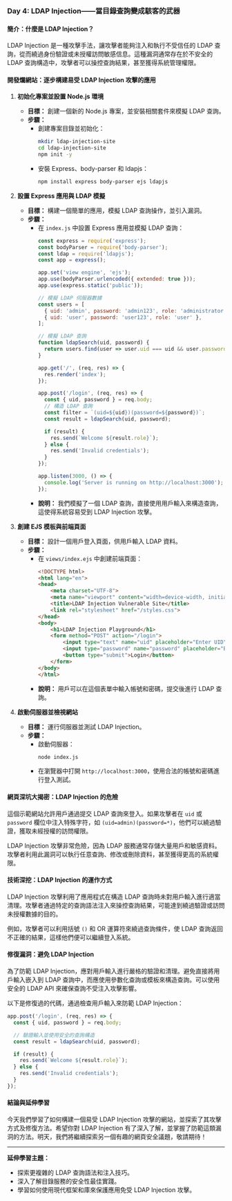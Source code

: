 ### Day 4: LDAP Injection——當目錄查詢變成駭客的武器

#### 簡介：什麼是 LDAP Injection？
LDAP Injection 是一種攻擊手法，讓攻擊者能夠注入和執行不受信任的 LDAP 查詢，從而繞過身份驗證或未授權訪問敏感信息。這種漏洞通常存在於不安全的 LDAP 查詢構造中，攻擊者可以操控查詢結果，甚至獲得系統管理權限。

#### 開發爛網站：逐步構建易受 LDAP Injection 攻擊的應用

1. **初始化專案並設置 Node.js 環境**
   - **目標：** 創建一個新的 Node.js 專案，並安裝相關套件來模擬 LDAP 查詢。
   - **步驟：**
     - 創建專案目錄並初始化：
       ```bash
       mkdir ldap-injection-site
       cd ldap-injection-site
       npm init -y
       ```
     - 安裝 Express、body-parser 和 ldapjs：
       ```bash
       npm install express body-parser ejs ldapjs
       ```

2. **設置 Express 應用與 LDAP 模擬**
   - **目標：** 構建一個簡單的應用，模擬 LDAP 查詢操作，並引入漏洞。
   - **步驟：**
     - 在 `index.js` 中設置 Express 應用並模擬 LDAP 查詢：
       ```javascript
       const express = require('express');
       const bodyParser = require('body-parser');
       const ldap = require('ldapjs');
       const app = express();

       app.set('view engine', 'ejs');
       app.use(bodyParser.urlencoded({ extended: true }));
       app.use(express.static('public'));

       // 模擬 LDAP 伺服器數據
       const users = [
         { uid: 'admin', password: 'admin123', role: 'administrator' },
         { uid: 'user', password: 'user123', role: 'user' },
       ];

       // 模擬 LDAP 查詢
       function ldapSearch(uid, password) {
         return users.find(user => user.uid === uid && user.password === password);
       }

       app.get('/', (req, res) => {
         res.render('index');
       });

       app.post('/login', (req, res) => {
         const { uid, password } = req.body;
         // 構造 LDAP 查詢
         const filter = `(uid=${uid})(password=${password})`;
         const result = ldapSearch(uid, password);

         if (result) {
           res.send(`Welcome ${result.role}`);
         } else {
           res.send('Invalid credentials');
         }
       });

       app.listen(3000, () => {
         console.log('Server is running on http://localhost:3000');
       });
       ```
     - **說明：** 我們模擬了一個 LDAP 查詢，直接使用用戶輸入來構造查詢，這使得系統容易受到 LDAP Injection 攻擊。

3. **創建 EJS 模板與前端頁面**
   - **目標：** 設計一個用戶登入頁面，供用戶輸入 LDAP 資料。
   - **步驟：**
     - 在 `views/index.ejs` 中創建前端頁面：
       ```html
       <!DOCTYPE html>
       <html lang="en">
       <head>
           <meta charset="UTF-8">
           <meta name="viewport" content="width=device-width, initial-scale=1.0">
           <title>LDAP Injection Vulnerable Site</title>
           <link rel="stylesheet" href="/styles.css">
       </head>
       <body>
           <h1>LDAP Injection Playground</h1>
           <form method="POST" action="/login">
               <input type="text" name="uid" placeholder="Enter UID" />
               <input type="password" name="password" placeholder="Enter Password" />
               <button type="submit">Login</button>
           </form>
       </body>
       </html>
       ```
     - **說明：** 用戶可以在這個表單中輸入帳號和密碼，提交後進行 LDAP 查詢。

4. **啟動伺服器並檢視網站**
   - **目標：** 運行伺服器並測試 LDAP Injection。
   - **步驟：**
     - 啟動伺服器：
       ```bash
       node index.js
       ```
     - 在瀏覽器中打開 `http://localhost:3000`，使用合法的帳號和密碼進行登入測試。

#### 網頁深坑大揭密：LDAP Injection 的危險

這個示範網站允許用戶通過提交 LDAP 查詢來登入。如果攻擊者在 `uid` 或 `password` 欄位中注入特殊字符，如 `(uid=admin)(password=*)`，他們可以繞過驗證，獲取未經授權的訪問權限。

LDAP Injection 攻擊非常危險，因為 LDAP 服務通常存儲大量用戶和敏感資料。攻擊者利用此漏洞可以執行任意查詢、修改或刪除資料，甚至獲得更高的系統權限。

#### 技術深挖：LDAP Injection 的運作方式

LDAP Injection 攻擊利用了應用程式在構造 LDAP 查詢時未對用戶輸入進行適當清理。攻擊者通過特定的查詢語法注入來操控查詢結果，可能達到繞過驗證或訪問未授權數據的目的。

例如，攻擊者可以利用括號 `()` 和 OR 運算符來繞過查詢條件，使 LDAP 查詢返回不正確的結果，這樣他們便可以繼續登入系統。

#### 修復漏洞：避免 LDAP Injection

為了防範 LDAP Injection，應對用戶輸入進行嚴格的驗證和清理。避免直接將用戶輸入嵌入到 LDAP 查詢中，而應使用參數化查詢或模板來構造查詢。可以使用安全的 LDAP API 來確保查詢不受注入攻擊影響。

以下是修復過的代碼，通過檢查用戶輸入來防範 LDAP Injection：

```javascript
app.post('/login', (req, res) => {
  const { uid, password } = req.body;

  // 驗證輸入並使用安全的查詢構造
  const result = ldapSearch(uid, password);

  if (result) {
    res.send(`Welcome ${result.role}`);
  } else {
    res.send('Invalid credentials');
  }
});
```

#### 結論與延伸學習

今天我們學習了如何構建一個易受 LDAP Injection 攻擊的網站，並探索了其攻擊方式及修復方法。希望你對 LDAP Injection 有了深入了解，並掌握了防範這類漏洞的方法。明天，我們將繼續探索另一個有趣的網頁安全議題，敬請期待！

---

**延伸學習主題：**
- 探索更複雜的 LDAP 查詢語法和注入技巧。
- 深入了解目錄服務的安全性最佳實踐。
- 學習如何使用現代框架和庫來保護應用免受 LDAP Injection 攻擊。
